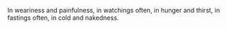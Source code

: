 In weariness and painfulness, in watchings often, in hunger and thirst, in fastings often, in cold and nakedness.
